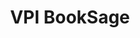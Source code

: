 ---
title: VPI BookSage
emoji: 📚
colorFrom: purple
colorTo: purple
sdk: streamlit
python_version: 3.11.4
sdk_version: 1.24.0
app_file: app.py
fullWidth: true
pinned: false
---